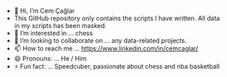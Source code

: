 - 👋 Hi, I’m Cem Çağlar
- This GitHub repository only contains the scripts I have written. All data in my scripts has been masked. 
- 👀 I’m interested in ... chess 
- 💞️ I’m looking to collaborate on ... any data-related projects.
- 📫 How to reach me ... https://www.linkedin.com/in/cemcaglar/
- 😄 Pronouns: ... He / Him
- ⚡ Fun fact: ... Speedcuber, passionate about chess and nba basketball 

<!---
consigliere2239/consigliere2239 is a ✨ special ✨ repository because its `README.md` (this file) appears on your GitHub profile.
You can click the Preview link to take a look at your changes.
--->
